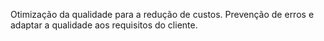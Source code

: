 Otimização da qualidade para a redução de custos. Prevenção de erros e adaptar a qualidade aos requisitos do cliente.